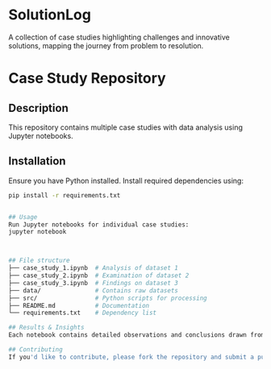 # SolutionLog
A collection of case studies highlighting challenges and innovative solutions, mapping the journey from problem to resolution.
# Case Study Repository

## Description
This repository contains multiple case studies with data analysis using Jupyter notebooks.

## Installation
Ensure you have Python installed. Install required dependencies using:

```bash
pip install -r requirements.txt


## Usage
Run Jupyter notebooks for individual case studies:
jupyter notebook



## File structure
├── case_study_1.ipynb  # Analysis of dataset 1
├── case_study_2.ipynb  # Examination of dataset 2
├── case_study_3.ipynb  # Findings on dataset 3
├── data/               # Contains raw datasets
├── src/                # Python scripts for processing
├── README.md           # Documentation
└── requirements.txt    # Dependency list

## Results & Insights
Each notebook contains detailed observations and conclusions drawn from the datasets.

## Contributing
If you'd like to contribute, please fork the repository and submit a pull request.
